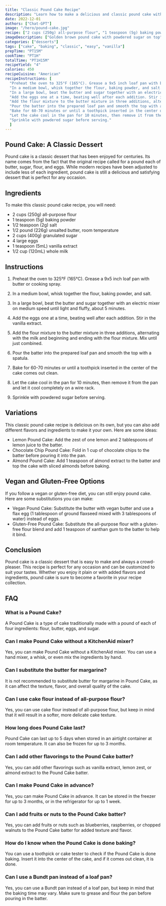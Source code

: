 ```yaml
---
title: "Classic Pound Cake Recipe"
description: "Learn how to make a delicious and classic pound cake with this easy-to-follow recipe. This cake is perfect for any occasion and is sure to impress your family and friends."
date: 2022-12-01 
authors: ["Chat-GPT"]
image: "/hero/pound-cake.jpg"
recipe: ["2 cups (250g) all-purpose flour", "1 teaspoon (5g) baking powder", "1/2 teaspoon (2g) salt", "1/2 pound (226g) unsalted butter, room temperature", "2 cups (400g) granulated sugar", "4 large eggs", "1 teaspoon (5mL) vanilla extract", "1/2 cup (120mL) whole milk"]
imageDescription: ["Golden brown pound cake with powdered sugar on top", "Sliced pound cake on a white plate", "Pound cake with a cup of coffee", "Close up of the texture of pound cake"]
categories: ["desserts"]
tags: ["cake", "baking", "classic", "easy", "vanilla"]
prepTime: "PT15M"
cookTime: "PT1H"
totalTime: "PT1H15M"
recipeYield: "4"
calories: 450
recipeCuisine: "American"
recipeInstructions: [
  "Preheat the oven to 325°F (165°C). Grease a 9x5 inch loaf pan with butter or cooking spray.",
  "In a medium bowl, whisk together the flour, baking powder, and salt.",
  "In a large bowl, beat the butter and sugar together with an electric mixer on medium speed until light and fluffy, about 5 minutes.",
  "Add the eggs one at a time, beating well after each addition. Stir in the vanilla extract.",
  "Add the flour mixture to the butter mixture in three additions, alternating with the milk and beginning and ending with the flour mixture. Mix until just combined.",
  "Pour the batter into the prepared loaf pan and smooth the top with a spatula.",
  "Bake for 60-70 minutes or until a toothpick inserted in the center of the cake comes out clean.",
  "Let the cake cool in the pan for 10 minutes, then remove it from the pan and let it cool completely on a wire rack.",
  "Sprinkle with powdered sugar before serving."
  ]
---
```


## Pound Cake: A Classic Dessert

Pound cake is a classic dessert that has been enjoyed for centuries. Its name comes from the fact that the original recipe called for a pound each of butter, sugar, flour, and eggs. While modern recipes have been adjusted to include less of each ingredient, pound cake is still a delicious and satisfying dessert that is perfect for any occasion.

## Ingredients

To make this classic pound cake recipe, you will need:

- 2 cups (250g) all-purpose flour
- 1 teaspoon (5g) baking powder
- 1/2 teaspoon (2g) salt
- 1/2 pound (226g) unsalted butter, room temperature
- 2 cups (400g) granulated sugar
- 4 large eggs
- 1 teaspoon (5mL) vanilla extract
- 1/2 cup (120mL) whole milk

## Instructions

1. Preheat the oven to 325°F (165°C). Grease a 9x5 inch loaf pan with butter or cooking spray.

2. In a medium bowl, whisk together the flour, baking powder, and salt.

3. In a large bowl, beat the butter and sugar together with an electric mixer on medium speed until light and fluffy, about 5 minutes.

4. Add the eggs one at a time, beating well after each addition. Stir in the vanilla extract.

5. Add the flour mixture to the butter mixture in three additions, alternating with the milk and beginning and ending with the flour mixture. Mix until just combined.

6. Pour the batter into the prepared loaf pan and smooth the top with a spatula.

7. Bake for 60-70 minutes or until a toothpick inserted in the center of the cake comes out clean.

8. Let the cake cool in the pan for 10 minutes, then remove it from the pan and let it cool completely on a wire rack.

9. Sprinkle with powdered sugar before serving.

## Variations

This classic pound cake recipe is delicious on its own, but you can also add different flavors and ingredients to make it your own. Here are some ideas:

- Lemon Pound Cake: Add the zest of one lemon and 2 tablespoons of lemon juice to the batter.
- Chocolate Chip Pound Cake: Fold in 1 cup of chocolate chips to the batter before pouring it into the pan.
- Almond Pound Cake: Add 1 teaspoon of almond extract to the batter and top the cake with sliced almonds before baking.

## Vegan and Gluten-Free Options

If you follow a vegan or gluten-free diet, you can still enjoy pound cake. Here are some substitutions you can make:

- Vegan Pound Cake: Substitute the butter with vegan butter and use a flax egg (1 tablespoon of ground flaxseed mixed with 3 tablespoons of water) instead of eggs.
- Gluten-Free Pound Cake: Substitute the all-purpose flour with a gluten-free flour blend and add 1 teaspoon of xanthan gum to the batter to help it bind.

## Conclusion

Pound cake is a classic dessert that is easy to make and always a crowd-pleaser. This recipe is perfect for any occasion and can be customized to suit your tastes. Whether you enjoy it plain or with added flavors and ingredients, pound cake is sure to become a favorite in your recipe collection.

## FAQ

### What is a Pound Cake?

A Pound Cake is a type of cake traditionally made with a pound of each of four ingredients: flour, butter, eggs, and sugar. 

### Can I make Pound Cake without a KitchenAid mixer?

Yes, you can make Pound Cake without a KitchenAid mixer. You can use a hand mixer, a whisk, or even mix the ingredients by hand.

### Can I substitute the butter for margarine?

It is not recommended to substitute butter for margarine in Pound Cake, as it can affect the texture, flavor, and overall quality of the cake.

### Can I use cake flour instead of all-purpose flour?

Yes, you can use cake flour instead of all-purpose flour, but keep in mind that it will result in a softer, more delicate cake texture.

### How long does Pound Cake last?

Pound Cake can last up to 5 days when stored in an airtight container at room temperature. It can also be frozen for up to 3 months.

### Can I add other flavorings to the Pound Cake batter?

Yes, you can add other flavorings such as vanilla extract, lemon zest, or almond extract to the Pound Cake batter.

### Can I make Pound Cake in advance?

Yes, you can make Pound Cake in advance. It can be stored in the freezer for up to 3 months, or in the refrigerator for up to 1 week.

### Can I add fruits or nuts to the Pound Cake batter?

Yes, you can add fruits or nuts such as blueberries, raspberries, or chopped walnuts to the Pound Cake batter for added texture and flavor.

### How do I know when the Pound Cake is done baking?

You can use a toothpick or cake tester to check if the Pound Cake is done baking. Insert it into the center of the cake, and if it comes out clean, it is done.

### Can I use a Bundt pan instead of a loaf pan?

Yes, you can use a Bundt pan instead of a loaf pan, but keep in mind that the baking time may vary. Make sure to grease and flour the pan before pouring in the batter.